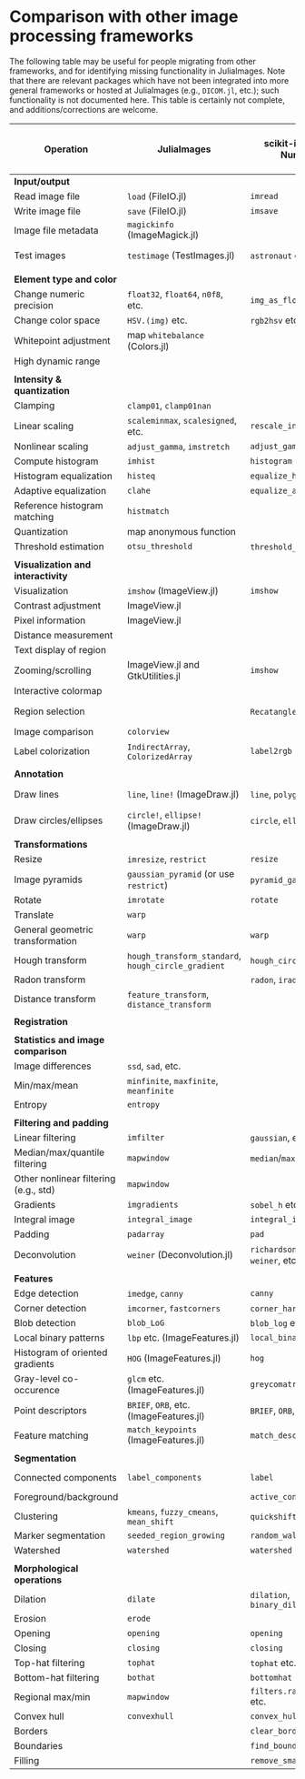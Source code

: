 # Comparison with other image processing frameworks

The following table may be useful for people migrating from other
frameworks, and for identifying missing functionality in
JuliaImages. Note that there are relevant packages which have not been
integrated into more general frameworks or hosted at JuliaImages
(e.g., `DICOM.jl`, etc.); such functionality is not documented here.
This table is certainly not complete, and additions/corrections are
welcome.

| Operation                             | JuliaImages                               | scikit-image + NumPy              | Matlab (ImageProcessing + ComputerVision) |
|---------------------------------------|-------------------------------------------|-----------------------------------|-------------------------------------------|
| **Input/output**                      |                                           |                                   |                                           |
| Read image file                       | `load` (FileIO.jl)                        | `imread`                          | `imread`                                  |
| Write image file                      | `save` (FileIO.jl)                        | `imsave`                          | `imwrite`                                 |
| Image file metadata                   | `magickinfo` (ImageMagick.jl)             |                                   | `imfinfo`                                 |
| Test images                           | `testimage` (TestImages.jl)               | `astronaut` etc.                  | “cameraman.tif” etc                       |
|                                       |                                           |                                   |                                           |
| **Element type and color**            |                                           |                                   |                                           |
| Change numeric precision              | `float32`, `float64`, `n0f8`, etc.        | `img_as_float` etc                | `im2double` etc                           |
| Change color space                    | `HSV.(img)` etc.                          | `rgb2hsv` etc.                    | `rgb2lab` etc.                            |
| Whitepoint adjustment                 | map `whitebalance` (Colors.jl)            |                                   | `makecform`                               |
| High dynamic range                    |                                           |                                   | `tonemap`                                 |
|                                       |                                           |                                   |                                           |
| **Intensity & quantization**          |                                           |                                   |                                           |
| Clamping                              | `clamp01`, `clamp01nan`                   |                                   |                                           |
| Linear scaling                        | `scaleminmax`, `scalesigned`, etc.        | `rescale_intensity`               | `imadjust`                                |
| Nonlinear scaling                     | `adjust_gamma`, `imstretch`               | `adjust_gamma`                    | `imadjust`                                |
| Compute histogram                     | `imhist`                                  | `histogram`                       | `imhist`                                  |
| Histogram equalization                | `histeq`                                  | `equalize_hist`                   | `histeq`                                  |
| Adaptive equalization                 | `clahe`                                   | `equalize_adapthist`              | `adapthisteq`                             |
| Reference histogram matching          | `histmatch`                               |                                   | `imhistmatch`                             |
| Quantization                          | map anonymous function                    |                                   | `imquantize`                              |
| Threshold estimation                  | `otsu_threshold`                          | `threshold_otsu` etc.             | `graythresh` etc.                         |
|                                       |                                           |                                   |                                           |
| **Visualization and interactivity**   |                                           |                                   |                                           |
| Visualization                         | `imshow` (ImageView.jl)                   | `imshow`                          | `imshow`, `implay`, etc.                  |
| Contrast adjustment                   | ImageView.jl                              |                                   | `imcontrast`                              |
| Pixel information                     | ImageView.jl                              |                                   | `impixelinfo`                             |
| Distance measurement                  |                                           |                                   | `imdistline`                              |
| Text display of region                |                                           |                                   | `impixelregion`                           |
| Zooming/scrolling                     | ImageView.jl and GtkUtilities.jl          | `imshow`                          | `imscrollpanel` etc.                      |
| Interactive colormap                  |                                           |                                   | `imcolormaptool`                          |
| Region selection                      |                                           | `RecatangleTool` etc.             | `imrect`, `imellipse`, `imfreehand`, etc. |
| Image comparison                      | `colorview`                               |                                   | `imshowpair`, `imfuse`                    |
| Label colorization                    | `IndirectArray`, `ColorizedArray`         | `label2rgb`                       | `label2rgb`                               |
|                                       |                                           |                                   |                                           |
| **Annotation**                        |                                           |                                   |                                           |
| Draw lines                            | `line`, `line!` (ImageDraw.jl)            | `line`, `polygon`                 | `line` (visualization only)               |
| Draw circles/ellipses                 | `circle!`, `ellipse!` (ImageDraw.jl)      | `circle`, `ellipse`               | `viscircles` (visualization only)         |
|                                       |                                           |                                   |                                           |
| **Transformations**                   |                                           |                                   |                                           |
| Resize                                | `imresize`, `restrict`                    | `resize`                          | `imresize`                                |
| Image pyramids                        | `gaussian_pyramid` (or use `restrict`)    | `pyramid_gaussian` etc.           | `impyramid`                               |
| Rotate                                | `imrotate`                                    | `rotate`                          | `imrotate`                                |
| Translate                             | `warp`                                    |                                   | `imtranslate`                             |
| General geometric transformation      | `warp`                                    | `warp`                            | `imwarp`                                  |
| Hough transform                       | `hough_transform_standard`, `hough_circle_gradient` | `hough_circle`, etc.              | `hough`                                   |
| Radon transform                       |                                           | `radon`, `iradon`                 | `radon`, `iradon`                         |
| Distance transform                    | `feature_transform`, `distance_transform` |                                   | `bwdist`, `graydist`                      |
|                                       |                                           |                                   |                                           |
| **Registration**                      |                                           |                                   |                                           |
|                                       |                                           |                                   |                                           |
| **Statistics and image comparison**   |                                           |                                   |                                           |
| Image differences                     | `ssd`, `sad`, etc.                        |                                   | `immse`, `ssim`                           |
| Min/max/mean                          | `minfinite`, `maxfinite`, `meanfinite`    |                                   | `nanmax`, etc.                            |
| Entropy                               | `entropy`                                 |                                   | `entropy`                                 |
|                                       |                                           |                                   |                                           |
| **Filtering and padding**             |                                           |                                   |                                           |
| Linear filtering                      | `imfilter`                                | `gaussian`, etc.                  | `imfilter`                                |
| Median/max/quantile filtering         | `mapwindow`                               | `median`/`max` etc.               | `nlfilter`, `medfilt2`, etc.              |
| Other nonlinear filtering (e.g., std) | `mapwindow`                               |                                   | `nlfilter`, `stdfilt`                     |
| Gradients                             | `imgradients`                             | `sobel_h` etc.                    | `imgradientxy` etc.                       |
| Integral image                        | `integral_image`                          | `integral_image`                  | `integralImage`                           |
| Padding                               | `padarray`                                | `pad`                             | `padarray`                                |
| Deconvolution                         | `weiner` (Deconvolution.jl)               | `richardson_lucy`, `weiner`, etc. | `deconvlucy`, `deconvwnr`, etc.           |
|                                       |                                           |                                   |                                           |
| **Features**                          |                                           |                                   |                                           |
| Edge detection                        | `imedge`, `canny`                         | `canny`                           | `edge`                                    |
| Corner detection                      | `imcorner`, `fastcorners`                 | `corner_harris` etc.              | `detectFASTFeatures`                      |
| Blob detection                        | `blob_LoG`                                | `blob_log` etc.                   |                                           |
| Local binary patterns                 | `lbp` etc. (ImageFeatures.jl)             | `local_binary_pattern`            | `extractLBPFeatures`                      |
| Histogram of oriented gradients       | `HOG` (ImageFeatures.jl)                  | `hog`                             | `extractHOGFeatures`                      |
| Gray-level co-occurence               | `glcm` etc. (ImageFeatures.jl)            | `greycomatrix`                    | `graycomatrix`                            |
| Point descriptors                     | `BRIEF`, `ORB`, etc. (ImageFeatures.jl)   | `BRIEF`, `ORB`, etc.              | `detectBRISK` etc.                        |
| Feature matching                      | `match_keypoints` (ImageFeatures.jl)      | `match_descriptors`               | `matchFeatures`                           |
|                                       |                                           |                                   |                                           |
| **Segmentation**                      |                                           |                                   |                                           |
| Connected components                  | `label_components`                        | `label`                           | `bwconncomp`, `bwlabel`                   |
| Foreground/background                 |                                           | `active_contour`                  | `activecontour`                           |
| Clustering                            | `kmeans`, `fuzzy_cmeans`, `mean_shift`    | `quickshift`, `slic`                      |                                           |
| Marker segmentation                   | `seeded_region_growing`                   | `random_walker`                   | `imsegfmm`                                |
| Watershed                             |  `watershed`                              | `watershed`                       | `watershed`                               |
|                                       |                                           |                                   |                                           |
| **Morphological operations**          |                                           |                                   |                                           |
| Dilation                              | `dilate`                                  | `dilation`, `binary_dilation`     | `imdilate`                                |
| Erosion                               | `erode`                                   |                                   |                                           |
| Opening                               | `opening`                                 | `opening`                         | `imopen`                                  |
| Closing                               | `closing`                                 | `closing`                         | `imclose`                                 |
| Top-hat filtering                     | `tophat`                                  | `tophat` etc.                     | `imtophat`                                |
| Bottom-hat filtering                  | `bothat`                                  | `bottomhat`                       | `imbothat`                                |
| Regional max/min                      | `mapwindow`                               | `filters.rank.maximum` etc.       | `imregionalmax` etc.                      |
| Convex hull                           | `convexhull`                              | `convex_hull_image`               | `bwconvhull`                              |
| Borders                               |                                           | `clear_border`                    | `imclearborder`                           |
| Boundaries                            |                                           | `find_boundaries`                 | `boundarymask`                            |
| Filling                               |                                           | `remove_small_holes`              | `imfill`, `regionfill`                    |
